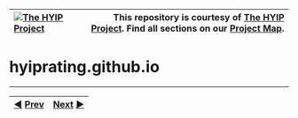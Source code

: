 |[![The HYIP Project](https://avatars1.githubusercontent.com/u/8466209?v=10&s=30)](https://github.com/hyip) |This repository is courtesy of [The HYIP Project](https://github.com/hyip). Find all sections on our [Project Map](https://github.com/hyip/info/wiki/maps).|
|:----|----:|

# hyiprating.github.io
***
|[:arrow_backward:](https://github.com/hyip/monitor) [Prev](https://github.com/hyip/monitor)|[Next](https://github.com/hyiprating/hyiprating.github.io/wiki/Home) [:arrow_forward:](https://github.com/hyiprating/hyiprating.github.io/wiki/Home)|
|:----|----:|
